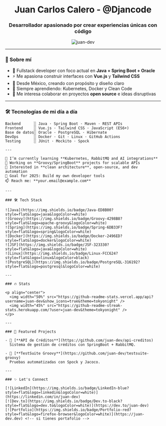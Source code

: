 <h1 align="center">Juan Carlos Calero - @Djancode</h1>
<h3 align="center">Desarrollador apasionado por crear experiencias únicas con código</h3>

<p align="center">
  <img src="https://komarev.com/ghpvc/?username=juan-dev&label=Profile%20views&color=0e75b6&style=flat" alt="juan-dev" />
</p>

---

### 🚀 Sobre mí

- 🎯 Fullstack developer con foco actual en **Java + Spring Boot + Oracle**
- ⚡ Me apasiona construir interfaces con **Vue.js** y **Tailwind CSS**
- 📍 Desde México, creando con propósito y diseño claro
- 🧠 Siempre aprendiendo: Kubernetes, Docker y Clean Code
- 🤝 Me interesa colaborar en proyectos **open source** e ideas disruptivas

---

### 🛠️ Tecnologías de mi día a día

```text
Backend      ░ Java · Spring Boot · Maven · REST APIs
Frontend     ░ Vue.js · Tailwind CSS · JavaScript (ES6+)
Base de datos░ Oracle · PostgreSQL · Hibernate
DevOps       ░ Docker · Git · Linux · GitHub Actions
Testing      ░ JUnit · Mockito · Spock

---

🌱 I’m currently learning **Kubernetes, RabbitMQ and AI integrations**  
💼 Working on **Groovy/SpringBoot** projects for scalable APIs  
🧠 Interested in **clean architecture**, open-source, and dev automation  
🎯 Goal for 2025: Build my own developer tools  
📫 Reach me: **your.email@example.com**

---

### 🛠️ Tech Stack

![Java](https://img.shields.io/badge/Java-ED8B00?style=flat&logo=java&logoColor=white)
![Groovy](https://img.shields.io/badge/Groovy-4298B8?style=flat&logo=apache-groovy&logoColor=white)
![Spring](https://img.shields.io/badge/Spring-6DB33F?style=flat&logo=spring&logoColor=white)
![Docker](https://img.shields.io/badge/Docker-2496ED?style=flat&logo=docker&logoColor=white)
![JSF](https://img.shields.io/badge/JSF-323330?style=flat&logo=java&logoColor=white)
![Linux](https://img.shields.io/badge/Linux-FCC624?style=flat&logo=linux&logoColor=black)
![PostgreSQL](https://img.shields.io/badge/PostgreSQL-316192?style=flat&logo=postgresql&logoColor=white)

---

### 🔥 Stats

<p align="center">
  <img width="50%" src="https://github-readme-stats.vercel.app/api?username=juan-dev&show_icons=true&theme=tokyonight" />
  <img width="45%" src="https://github-readme-streak-stats.herokuapp.com/?user=juan-dev&theme=tokyonight" />
</p>

---

### 📂 Featured Projects

- 🔭 [**API de Créditos**](https://github.com/juan-dev/api-creditos)  
  Sistema de gestión de créditos con SpringBoot + RabbitMQ.

- 🧪 [**TestSuite Groovy**](https://github.com/juan-dev/testsuite-groovy)  
  Pruebas automatizadas con Spock y Jacoco.

---

### ✨ Let's Connect

[![LinkedIn](https://img.shields.io/badge/LinkedIn-blue?style=flat&logo=linkedin&logoColor=white)](https://linkedin.com/in/juan-dev)
[![Dev.to](https://img.shields.io/badge/Dev.to-black?style=flat&logo=dev.to&logoColor=white)](https://dev.to/juan-dev)
[![Portfolio](https://img.shields.io/badge/Portfolio-red?style=flat&logo=firefox-browser&logoColor=white)](https://juan-dev.dev) <!-- si tienes portafolio -->

